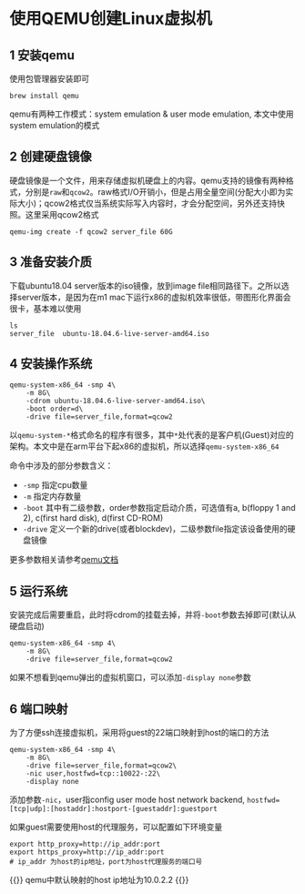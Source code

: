 # 使用QEMU创建Linux虚拟机


<!--more-->

## 1 安装qemu
使用包管理器安装即可
```
brew install qemu
```
qemu有两种工作模式：system emulation & user mode emulation, 本文中使用system emulation的模式

## 2 创建硬盘镜像 
硬盘镜像是一个文件，用来存储虚拟机硬盘上的内容。qemu支持的镜像有两种格式，分别是`raw`和`qcow2`。raw格式I/O开销小，但是占用全量空间(分配大小即为实际大小)；qcow2格式仅当系统实际写入内容时，才会分配空间，另外还支持快照。这里采用qcow2格式
```
qemu-img create -f qcow2 server_file 60G
```

## 3 准备安装介质
下载ubuntu18.04 server版本的iso镜像，放到image file相同路径下。之所以选择server版本，是因为在m1 mac下运行x86的虚拟机效率很低，带图形化界面会很卡，基本难以使用
```
ls
server_file  ubuntu-18.04.6-live-server-amd64.iso
```

## 4 安装操作系统
```
qemu-system-x86_64 -smp 4\
    -m 8G\
    -cdrom ubuntu-18.04.6-live-server-amd64.iso\
    -boot order=d\
    -drive file=server_file,format=qcow2
```
以`qemu-system-*`格式命名的程序有很多，其中`*`处代表的是客户机(Guest)对应的架构。本文中是在arm平台下起x86的虚拟机，所以选择`qemu-system-x86_64`

命令中涉及的部分参数含义：
- `-smp` 指定cpu数量
- `-m` 指定内存数量
- `-boot` 其中有二级参数，order参数指定启动介质，可选值有a, b(floppy 1 and 2), c(first hard disk), d(first CD-ROM)
- `-drive` 定义一个新的drive(或者blockdev)，二级参数file指定该设备使用的硬盘镜像

更多参数相关请参考[qemu文档](https://www.qemu.org/docs/master/system/invocation.html)

## 5 运行系统
安装完成后需要重启，此时将cdrom的挂载去掉，并将`-boot`参数去掉即可(默认从硬盘启动)
```
qemu-system-x86_64 -smp 4\
    -m 8G\
    -drive file=server_file,format=qcow2
```
如果不想看到qemu弹出的虚拟机窗口，可以添加`-display none`参数

## 6 端口映射
为了方便ssh连接虚拟机，采用将guest的22端口映射到host的端口的方法
```
qemu-system-x86_64 -smp 4\
    -m 8G\
    -drive file=server_file,format=qcow2\
    -nic user,hostfwd=tcp::10022-:22\
    -display none
```
添加参数`-nic`，user指config user mode host network backend, `hostfwd=[tcp|udp]:[hostaddr]:hostport-[guestaddr]:guestport`

如果guest需要使用host的代理服务，可以配置如下环境变量
```
export http_proxy=http://ip_addr:port
export https_proxy=http://ip_addr:port
# ip_addr 为host的ip地址，port为host代理服务的端口号
```
{{<admonition tip>}}
qemu中默认映射的host ip地址为10.0.2.2
{{</admonition>}}
